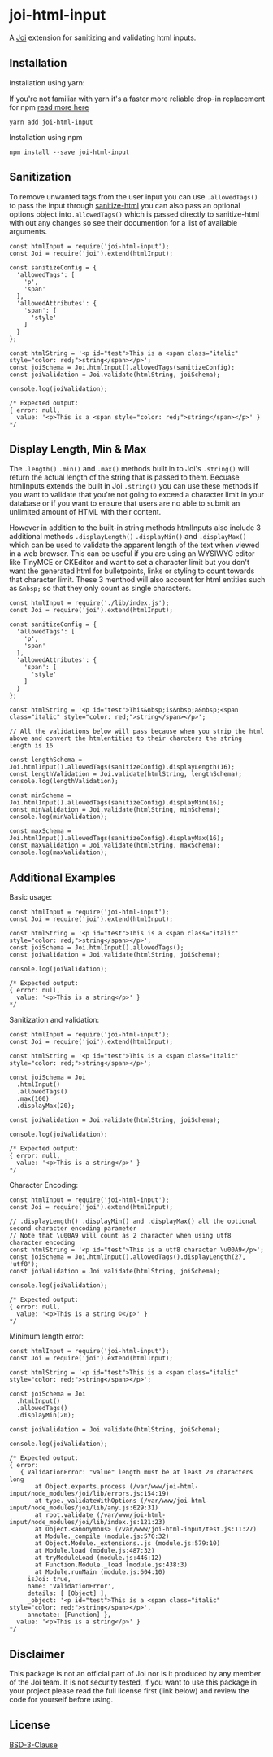 # joi-html-input

A [Joi](https://www.npmjs.com/package/joi) extension for sanitizing and validating html inputs.


## Installation

Installation using yarn:

If you're not familiar with yarn it's a faster more reliable drop-in replacement for npm [read more here](https://yarnpkg.com/)
```
yarn add joi-html-input
```

Installation using npm
```
npm install --save joi-html-input
```

## Sanitization

To remove unwanted tags from the user input you can use `.allowedTags()` to pass the input through [sanitize-html](https://www.npmjs.com/package/sanitize-html) you can also pass an optional options object into`.allowedTags()` which is passed directly to sanitize-html with out any changes so see their documention for a list of available arguments.

```
const htmlInput = require('joi-html-input');
const Joi = require('joi').extend(htmlInput);

const sanitizeConfig = {
  'allowedTags': [
    'p',
    'span'
  ],
  'allowedAttributes': {
    'span': [
      'style'
    ]
  }
};

const htmlString = '<p id="test">This is a <span class="italic" style="color: red;">string</span></p>';
const joiSchema = Joi.htmlInput().allowedTags(sanitizeConfig);
const joiValidation = Joi.validate(htmlString, joiSchema);

console.log(joiValidation);

/* Expected output:
{ error: null,
  value: '<p>This is a <span style="color: red;">string</span></p>' }
*/

```

## Display Length, Min & Max

The `.length()` `.min()` and `.max()` methods built in to Joi's `.string()` will return the actual length of the string that is passed to them. Becuase htmlInputs extends the built in Joi `.string()` you can use these methods if you want to validate that you're not going to exceed a character limit in your database or if you want to ensure that users are no able to submit an unlimited amount of HTML with their content.

However in addition to the built-in string methods htmlInputs also include 3 additional methods `.displayLength()` `.displayMin()` and `.displayMax()` which can be used to validate the apparent length of the text when viewed in a web browser. This can be useful if you are using an WYSIWYG editor like TinyMCE or CKEditor and want to set a character limit but you don't want the generated html for bulletpoints, links or styling to count towards that character limit. These 3 menthod will also account for html entities such as `&nbsp;` so that they only count as single characters.

```
const htmlInput = require('./lib/index.js');
const Joi = require('joi').extend(htmlInput);

const sanitizeConfig = {
  'allowedTags': [
    'p',
    'span'
  ],
  'allowedAttributes': {
    'span': [
      'style'
    ]
  }
};

const htmlString = '<p id="test">This&nbsp;is&nbsp;a&nbsp;<span class="italic" style="color: red;">string</span></p>';

// All the validations below will pass because when you strip the html above and convert the htmlentities to their charcters the string length is 16

const lengthSchema = Joi.htmlInput().allowedTags(sanitizeConfig).displayLength(16);
const lengthValidation = Joi.validate(htmlString, lengthSchema);
console.log(lengthValidation);

const minSchema = Joi.htmlInput().allowedTags(sanitizeConfig).displayMin(16);
const minValidation = Joi.validate(htmlString, minSchema);
console.log(minValidation);

const maxSchema = Joi.htmlInput().allowedTags(sanitizeConfig).displayMax(16);
const maxValidation = Joi.validate(htmlString, maxSchema);
console.log(maxValidation);
```

## Additional Examples

Basic usage:

```
const htmlInput = require('joi-html-input');
const Joi = require('joi').extend(htmlInput);

const htmlString = '<p id="test">This is a <span class="italic" style="color: red;">string</span></p>';
const joiSchema = Joi.htmlInput().allowedTags();
const joiValidation = Joi.validate(htmlString, joiSchema);

console.log(joiValidation);

/* Expected output:
{ error: null,
  value: '<p>This is a string</p>' }
*/

```

Sanitization and validation:

```
const htmlInput = require('joi-html-input');
const Joi = require('joi').extend(htmlInput);

const htmlString = '<p id="test">This is a <span class="italic" style="color: red;">string</span></p>';

const joiSchema = Joi
  .htmlInput()
  .allowedTags()
  .max(100)
  .displayMax(20);

const joiValidation = Joi.validate(htmlString, joiSchema);

console.log(joiValidation);

/* Expected output:
{ error: null,
  value: '<p>This is a string</p>' }
*/

```

Character Encoding:

```
const htmlInput = require('joi-html-input');
const Joi = require('joi').extend(htmlInput);

// .displayLength() .displayMin() and .displayMax() all the optional second character encoding parameter
// Note that \u00A9 will count as 2 character when using utf8 character encoding
const htmlString = '<p id="test">This is a utf8 character \u00A9</p>';
const joiSchema = Joi.htmlInput().allowedTags().displayLength(27, 'utf8');
const joiValidation = Joi.validate(htmlString, joiSchema);

console.log(joiValidation);

/* Expected output:
{ error: null,
  value: '<p>This is a string ©</p>' }
*/

```

Minimum length error:

```
const htmlInput = require('joi-html-input');
const Joi = require('joi').extend(htmlInput);

const htmlString = '<p id="test">This is a <span class="italic" style="color: red;">string</span></p>';

const joiSchema = Joi
  .htmlInput()
  .allowedTags()
  .displayMin(20);

const joiValidation = Joi.validate(htmlString, joiSchema);

console.log(joiValidation);

/* Expected output:
{ error:
   { ValidationError: "value" length must be at least 20 characters long
       at Object.exports.process (/var/www/joi-html-input/node_modules/joi/lib/errors.js:154:19)
       at type._validateWithOptions (/var/www/joi-html-input/node_modules/joi/lib/any.js:629:31)
       at root.validate (/var/www/joi-html-input/node_modules/joi/lib/index.js:121:23)
       at Object.<anonymous> (/var/www/joi-html-input/test.js:11:27)
       at Module._compile (module.js:570:32)
       at Object.Module._extensions..js (module.js:579:10)
       at Module.load (module.js:487:32)
       at tryModuleLoad (module.js:446:12)
       at Function.Module._load (module.js:438:3)
       at Module.runMain (module.js:604:10)
     isJoi: true,
     name: 'ValidationError',
     details: [ [Object] ],
     _object: '<p id="test">This is a <span class="italic" style="color: red;">string</span></p>',
     annotate: [Function] },
  value: '<p>This is a string</p>' }
*/
```

## Disclaimer

This package is not an official part of Joi nor is it produced by any member of the Joi team. It is not security tested, if you want to use this package in your project please read the full license first (link below) and review the code for yourself before using.

## License

[BSD-3-Clause](LICENSE.md)


